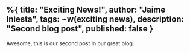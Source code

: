 %{
  title: "Exciting News!",
  author: "Jaime Iniesta",
  tags: ~w(exciting news),
  description: "Second blog post",
  published: false
}
---
Awesome, this is our second post in our great blog.